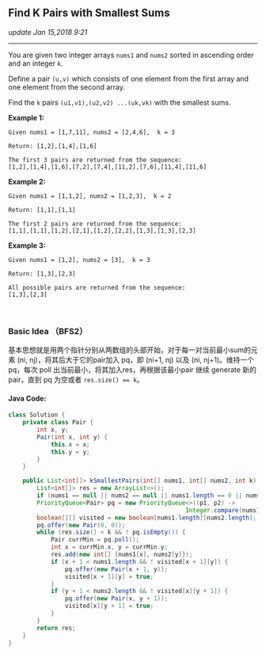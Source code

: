 ## Find K Pairs with Smallest Sums
_update Jan 15,2018  9:21_

---
You are given two integer arrays `nums1` and `nums2` sorted in ascending order and an integer `k`.

Define a pair `(u,v)` which consists of one element from the first array and one element from the second array.

Find the `k` pairs `(u1,v1),(u2,v2) ...(uk,vk)` with the smallest sums.

**Example 1:**

    Given nums1 = [1,7,11], nums2 = [2,4,6],  k = 3

    Return: [1,2],[1,4],[1,6]

    The first 3 pairs are returned from the sequence:
    [1,2],[1,4],[1,6],[7,2],[7,4],[11,2],[7,6],[11,4],[11,6]
    
**Example 2:**

    Given nums1 = [1,1,2], nums2 = [1,2,3],  k = 2

    Return: [1,1],[1,1]

    The first 2 pairs are returned from the sequence:
    [1,1],[1,1],[1,2],[2,1],[1,2],[2,2],[1,3],[1,3],[2,3]

**Example 3:**

    Given nums1 = [1,2], nums2 = [3],  k = 3 

    Return: [1,3],[2,3]

    All possible pairs are returned from the sequence:
    [1,3],[2,3]
    
<br>

### Basic Idea （BFS2）
基本思想就是用两个指针分别从两数组的头部开始，对于每一对当前最小sum的元素 (ni, nj)，将其后大于它的pair加入 pq，即 (ni+1, nj) 以及 (ni, nj+1)。维持一个 pq，每次 poll 出当前最小，将其加入res，再根据该最小pair 继续 generate 新的pair，直到 pq 为空或者 `res.size() == k`。


#### Java Code:
```java
class Solution {
    private class Pair {
        int x, y;
        Pair(int x, int y) {
            this.x = x;
            this.y = y;
        }
    }

    public List<int[]> kSmallestPairs(int[] nums1, int[] nums2, int k) {
        List<int[]> res = new ArrayList<>();
        if (nums1 == null || nums2 == null || nums1.length == 0 || nums2.length == 0) return res;
        PriorityQueue<Pair> pq = new PriorityQueue<>((p1, p2) -> 
                                                  Integer.compare(nums1[p1.x] + nums2[p1.y], nums1[p2.x] + nums2[p2.y]));
        boolean[][] visited = new boolean[nums1.length][nums2.length];
        pq.offer(new Pair(0, 0));
        while (res.size() < k && ! pq.isEmpty()) {
            Pair currMin = pq.poll();
            int x = currMin.x, y = currMin.y;
            res.add(new int[] {nums1[x], nums2[y]});
            if (x + 1 < nums1.length && ! visited[x + 1][y]) {
                pq.offer(new Pair(x + 1, y));
                visited[x + 1][y] = true;
            }
            if (y + 1 < nums2.length && ! visited[x][y + 1]) {
                pq.offer(new Pair(x, y + 1));
                visited[x][y + 1] = true;
            }
        }
        return res;
    }
}
```









